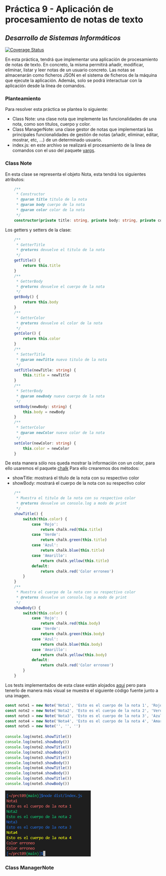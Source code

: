 # Práctica 9 - Aplicación de procesamiento de notas de texto
## _Desarrollo de Sistemas Informáticos_

[![Coverage Status](https://coveralls.io/repos/github/ULL-ESIT-INF-DSI-2122/ull-esit-inf-dsi-21-22-prct09-filesystem-notes-app-alu0100974652/badge.svg?branch=main)](https://coveralls.io/github/ULL-ESIT-INF-DSI-2122/ull-esit-inf-dsi-21-22-prct09-filesystem-notes-app-alu0100974652?branch=main)



En esta práctica, tendrá que implementar una aplicación de procesamiento de notas de texto. En concreto, la misma permitirá añadir, modificar, eliminar, listar y leer notas de un usuario concreto. Las notas se almacenarán como ficheros JSON en el sistema de ficheros de la máquina que ejecute la aplicación. Además, solo se podrá interactuar con la aplicación desde la línea de comandos.

### Planteamiento
Para resolver esta práctica se plantea lo siguiente:
- Class Note: una clase nota que implemente las funcionalidades de una nota, como son titulos, cuerpo y color.
- Class ManagerNote: una clase gestor de notas que implementará las principales funcionalidades de gestión de notas (añadir, eliminar, editar, mostrar, etc, ...) de un determinado usuario.
- index.js: en este archivo se realizará el procesamiento de la línea de comandos con el uso del paquete [yargs](https://www.npmjs.com/package/yargs).

### Class Note
En esta clase se representa el objeto Nota, esta tendrá los siguientes atributos:
```typescript
    /**
     * Constructor
     * @param title titulo de la nota
     * @param body cuerpo de la nota
     * @param color color de la nota
     */
    constructor(private title: string, private body: string, private color: string) {}
```
Los getters y setters de la clase:
```typescript
    /**
     * GetterTitle
     * @returns devuelve el titulo de la nota
     */
    getTitle() {
        return this.title
    }    
    /**
     * GetterBody
     * @returns devuelve el cuerpo de la nota
     */
    getBody() {
        return this.body
    }
    /**
     * GetterColor
     * @returns devuelve el color de la nota
     */
    getColor() {
        return this.color
    }
    /**
     * SetterTitle
     * @param newTitle nuevo titulo de la nota
     */
    setTitle(newTitle: string) {
        this.title = newTitle
    }    
    /**
     * SetterBody
     * @param newBody nuevo cuerpo de la nota
     */
    setBody(newBody: string) {
        this.body = newBody
    }
    /**
     * SetterColor
     * @param newColor nuevo color de la nota
     */
    setColor(newColor: string) {
        this.color = newColor
    }
```
De esta manera sólo nos queda mostrar la información con un color, para ello usaremos el paquete [chalk](https://www.npmjs.com/package/chalk)
Para ello crearemos dos métodos:
- showTitle: mostrará el título de la nota con su respectivo color
- showBody: mostrará el cuerpo de la nota con su respectivo color
```typescript
    /**
     * Muestra el titulo de la nota con su respectivo color
     * @returns devuelve un console.log a modo de print
     */
    showTitle() {
        switch(this.color) {
            case 'Rojo':
                return chalk.red(this.title)
            case 'Verde':
                return chalk.green(this.title)
            case 'Azul':
                return chalk.blue(this.title)
            case 'Amarillo':
                return chalk.yellow(this.title)
            default:
                return chalk.red('Color erroneo')
        }
    }
    /**
     * Muestra el cuerpo de la nota con su respectivo color
     * @returns devuelve un console.log a modo de print
     */
    showBody() {
        switch(this.color) {
            case 'Rojo':
                return chalk.red(this.body)
            case 'Verde':
                return chalk.green(this.body)
            case 'Azul':
                return chalk.blue(this.body)
            case 'Amarillo':
                return chalk.yellow(this.body)
            default:
                return chalk.red('Color erroneo')
        }
    }
```
Los tests implementados de esta clase están alojados [aqui](./tests/note.spec.ts) pero para tenerlo de manera más visual se muestra el siguiente código fuente junto a una imagen.
```typescript
const note1 = new Note('Nota1', 'Esto es el cuerpo de la nota 1', 'Rojo')
const note2 = new Note('Nota2', 'Esto es el cuerpo de la nota 2', 'Verde')
const note3 = new Note('Nota3', 'Esto es el cuerpo de la nota 3', 'Azul')
const note4 = new Note('Nota4', 'Esto es el cuerpo de la nota 4', 'Amarillo')
const note5 = new Note('', '', '')

console.log(note1.showTitle())
console.log(note1.showBody())
console.log(note2.showTitle())
console.log(note2.showBody())
console.log(note3.showTitle())
console.log(note3.showBody())
console.log(note4.showTitle())
console.log(note4.showBody())
console.log(note5.showTitle())
console.log(note5.showBody())
```
![](./imgInforme/noteShow.PNG)

### Class ManagerNote